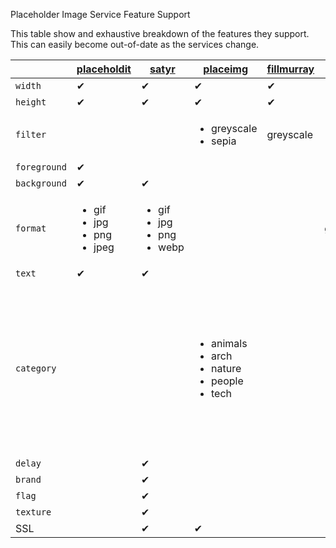 Placeholder Image Service Feature Support

This table show and exhaustive breakdown of the features they support. This can easily become out-of-date as the services change.


|              | [placeholdit](http://placehold.it/)                        | [satyr](http://satyr.io/)                                   | [placeimg](https://placeimg.com/)                                                     | [fillmurray](http://www.fillmurray.com/)  | [placecage](http://www.placecage.com/)    | [lorempixel](http://lorempixel.com/)      |
|:---          |:---                                                        | ---                                                         | ---                                                                                   | ---                                       | ---                                       | ---                                       |
|`width`       | ✔                                                          | ✔                                                           | ✔                                                                                     | ✔                                         | ✔                                         | ✔                                         |
|`height`      | ✔                                                          | ✔                                                           | ✔                                                                                     | ✔                                         | ✔                                         | ✔                                         |
|`filter`      |                                                            |                                                             | <ul><li>greyscale</li><li>sepia</li></ul>                                             | greyscale                                 | <ul><li>greyscale</li><li>crazy</li></ul> | greyscale                                 |
|`foreground`  | ✔                                                          |                                                             |                                                                                       |                                           |                                           |                                           |
|`background`  | ✔                                                          | ✔                                                           |                                                                                       |                                           |                                           |                                           |
|`format`      | <ul><li>gif</li><li>jpg</li><li>png</li><li>jpeg</li></ul> | <ul><li>gif</li><li>jpg</li><li>png</li> <li>webp</li></ul> |                                                                                       |                                           | gif                                       |                                           |
|`text`        | ✔                                                          | ✔                                                           |                                                                                       |                                           |                                           | ✔                                         |
|`category`    |                                                            |                                                             | <ul><li>animals</li> <li>arch</li> <li>nature</li> <li>people</li> <li>tech</li></ul> |                                           |                                           | <ul><li>animals</li><li>business</li><li>cats</li><li>city</li><li>food</li><li>nightlife</li><li>fashion</li><li>people</li><li>nature</li><li>sports</li><li>technics</li><li>transport</li></ul> |
|`delay`       |                                                            | ✔                                                           |                                                                                       |                                           |                                           |                                           |
|`brand`       |                                                            | ✔                                                           |                                                                                       |                                           |                                           |                                           |
|`flag`        |                                                            | ✔                                                           |                                                                                       |                                           |                                           |                                           |
|`texture`     |                                                            | ✔                                                           |                                                                                       |                                           |                                           |                                           |
| SSL          |                                                            | ✔                                                           | ✔                                                                                     |                                           |                                           |                                           |
